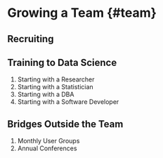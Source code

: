 Growing a Team {#team}
====================================

Recruiting
------------------------------------

Training to Data Science
------------------------------------

1. Starting with a Researcher
1. Starting with a Statistician
1. Starting with a DBA
1. Starting with a Software Developer

Bridges Outside the Team
------------------------------------

1. Monthly User Groups
1. Annual Conferences
